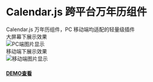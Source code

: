 Calendar.js 跨平台万年历组件  
===    
Calendar.js 万年历组件，PC 移动端均适配的轻量级插件    
大屏幕下展示效果  
![PC端图片显示](https://github.com/hippo-yuan/Calendar.js/blob/master/image/GIF.gif)  
移动端下展示效果   
![移动端图片显示](https://github.com/hippo-yuan/Calendar.js/blob/master/image/mGIF.gif)  
#### [DEMO查看](http://hippo-yuan.github.io/Calendar.js/)  
